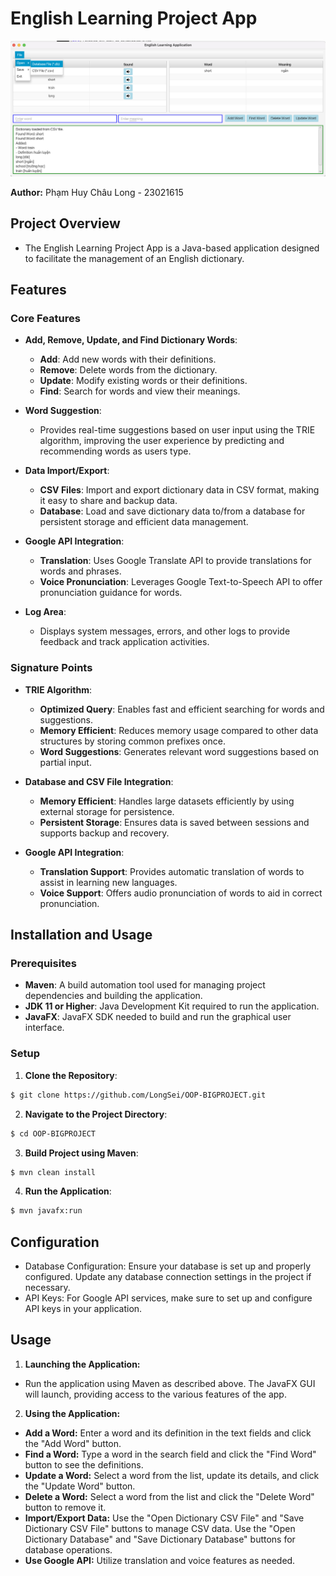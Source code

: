 # English Learning Project App

![Application](./images/Application.png)

**Author:** Phạm Huy Châu Long - 23021615

## Project Overview

- The English Learning Project App is a Java-based application designed to facilitate the management of an English dictionary. 

## Features

### Core Features

- **Add, Remove, Update, and Find Dictionary Words**:
  - **Add**: Add new words with their definitions.
  - **Remove**: Delete words from the dictionary.
  - **Update**: Modify existing words or their definitions.
  - **Find**: Search for words and view their meanings.

- **Word Suggestion**:
  - Provides real-time suggestions based on user input using the TRIE algorithm, improving the user experience by predicting and recommending words as users type.

- **Data Import/Export**:
  - **CSV Files**: Import and export dictionary data in CSV format, making it easy to share and backup data.
  - **Database**: Load and save dictionary data to/from a database for persistent storage and efficient data management.

- **Google API Integration**:
  - **Translation**: Uses Google Translate API to provide translations for words and phrases.
  - **Voice Pronunciation**: Leverages Google Text-to-Speech API to offer pronunciation guidance for words.

- **Log Area**:
  - Displays system messages, errors, and other logs to provide feedback and track application activities.

### Signature Points

- **TRIE Algorithm**:
  - **Optimized Query**: Enables fast and efficient searching for words and suggestions.
  - **Memory Efficient**: Reduces memory usage compared to other data structures by storing common prefixes once.
  - **Word Suggestions**: Generates relevant word suggestions based on partial input.

- **Database and CSV File Integration**:
  - **Memory Efficient**: Handles large datasets efficiently by using external storage for persistence.
  - **Persistent Storage**: Ensures data is saved between sessions and supports backup and recovery.

- **Google API Integration**:
  - **Translation Support**: Provides automatic translation of words to assist in learning new languages.
  - **Voice Support**: Offers audio pronunciation of words to aid in correct pronunciation.

## Installation and Usage

### Prerequisites

- **Maven**: A build automation tool used for managing project dependencies and building the application.
- **JDK 11 or Higher**: Java Development Kit required to run the application.
- **JavaFX**: JavaFX SDK needed to build and run the graphical user interface.

### Setup

1. **Clone the Repository**:
```bash
$ git clone https://github.com/LongSei/OOP-BIGPROJECT.git
```

2. **Navigate to the Project Directory**: 
```bash
$ cd OOP-BIGPROJECT
```

3. **Build Project using Maven**: 
```bash
$ mvn clean install
```

4. **Run the Application**: 
```bash
$ mvn javafx:run
```

## Configuration
- Database Configuration: Ensure your database is set up and properly configured. Update any database connection settings in the project if necessary.
- API Keys: For Google API services, make sure to set up and configure API keys in your application.

## Usage

1. **Launching the Application:**
- Run the application using Maven as described above. The JavaFX GUI will launch, providing access to the various features of the app.
2. **Using the Application:**
- **Add a Word:** Enter a word and its definition in the text fields and click the "Add Word" button.
- **Find a Word:** Type a word in the search field and click the "Find Word" button to see the definitions.
- **Update a Word:** Select a word from the list, update its details, and click the "Update Word" button.
- **Delete a Word:** Select a word from the list and click the "Delete Word" button to remove it.
- **Import/Export Data:** Use the "Open Dictionary CSV File" and "Save Dictionary CSV File" buttons to manage CSV data. Use the "Open Dictionary Database" and "Save Dictionary Database" buttons for database operations.
- **Use Google API:** Utilize translation and voice features as needed.
